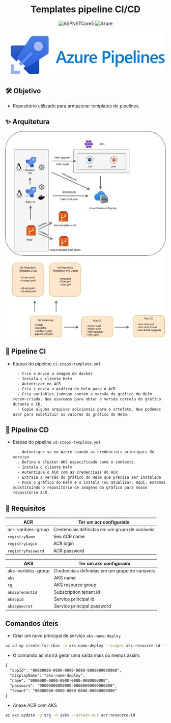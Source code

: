 <h1 align="center">Templates pipeline CI/CD</h1>

<p align="center">
  <img alt="ASPNETCore5" src="https://img.shields.io/static/v1?label=Repo&message=Templates&color=8257E5&labelColor=000000"  />

  <img alt="Azure" src="https://img.shields.io/static/v1?label=Azure&message=Pipelines&color=49AA26&labelColor=000000">
</p>

![](./img/azure_pipelines.png)

## 🛠️ Objetivo

- Repositório utilizado para armazenar templates de pipelines.

## ✨ Arquitetura

![](./img/estrutura-cicd.jpg)


## 🚀 Pipeline CI

- Etapas do pipeline `ci-steps-template.yml`

        - Crie e envie a imagem do docker
        - Instala o cliente Helm
        - Autenticar no ACR
        - Cria e envia o gráfico do Helm para o ACR.
        - Cria variables.jsonque contém a versão do gráfico do Helm recém-criada. Que usaremos para obter a versão correta do gráfico durante o CD.
        - Copie alguns arquivos adicionais para o artefato. Que podemos usar para substituir os valores do gráfico do Helm.

## 🚀 Pipeline CD

- Etapas do pipeline `cd-steps-template.yml`

        - Autentique-se no Azure usando as credenciais principais de serviço
        - Defina o cluster AKS especificado como o contexto.
        - Instala o cliente Helm
        - Autentique o ACR com as credenciais do ACR 
        - Extraia a versão do gráfico do Helm que precisa ser instalada
        - Puxa o gráfico do Helm e o instala (ou atualiza). Aqui, estamos substituindo o repositório de imagens do gráfico para nosso repositório ACR.

## 📝 Requisitos


| ACR | Ter um acr configurado |
| --- |---------- |
| acr-varibles-group | Credenciais definidas em um grupo de variáveis |
| `registryName` |  Seu ACR name     |
| `registryLogin` |  ACR login     |
| `registryPassword` |  ACR password     |


| AKS | Ter um aks configurado |
| --- |---------- |
| aks-varibles-group | Credenciais definidas em um grupo de variáveis |
| `aks` |  AKS name     |
| `rg` |  AKS resource group     |
| `aksSpTenantId` |  Subscription tenant id     |
| `aksSpId` |  Service principal Id     |
| `aksSpSecret` |  Service principal password     | 

## Comandos úteis

- Criar um novo principal de serviço `aks-name-deploy`

```bash
az ad sp create-for-rbac -n aks-name-deploy --scopes aks-resource-id --role "Azure Kubernetes Service Cluster User Role" --query password -o tsv
```

- O comando acima irá gerar uma saída mais ou menos assim:
```
{
  "appId": "00000000-0000-0000-0000-0000000000000",
  "displayName": "aks-name-deploy",
  "name": "0000000-0000-0000-0000-0000000000",
  "password": "00000000000000-00000000000000000",
  "tenant": "00000000-0000-0000-0000-00000000000"
}
```

- Anexe ACR com AKS
```bash
az aks update -g $rg -n $aks --attach-acr acr-resource-id
```
